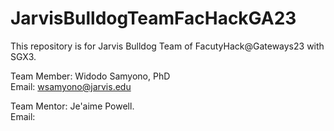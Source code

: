 # JarvisBulldogTeamFacHackGA23
This repository is for Jarvis Bulldog Team of FacutyHack@Gateways23 with SGX3. 

Team Member: Widodo Samyono, PhD                                             
Email: wsamyono@jarvis.edu
                               
Team Mentor: Je'aime Powell.                                
Email: 

